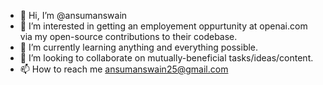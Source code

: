 - 👋 Hi, I’m @ansumanswain
- 👀 I’m interested in getting an employement oppurtunity at openai.com via my open-source contributions to their codebase.
- 🌱 I’m currently learning anything and everything possible.
- 💞️ I’m looking to collaborate on mutually-beneficial tasks/ideas/content.
- 📫 How to reach me ansumanswain25@gmail.com

<!---
ansumanswain/ansumanswain is a ✨ special ✨ repository because its `README.md` (this file) appears on your GitHub profile.
You can click the Preview link to take a look at your changes.
--->
